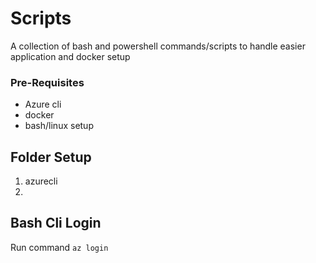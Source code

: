 # Scripts

A collection of bash and powershell commands/scripts to handle easier application and docker setup

### Pre-Requisites
- Azure cli
- docker
- bash/linux setup

## Folder Setup
1. azurecli
2.

## Bash Cli Login

Run command `az login`
